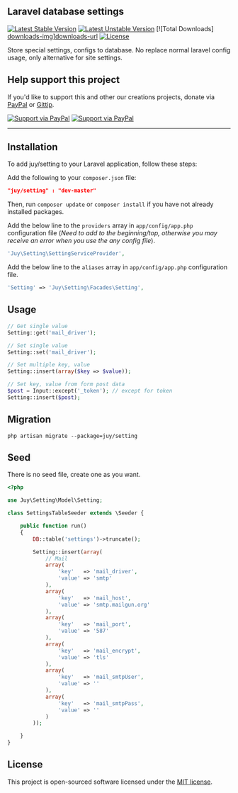 ## Laravel database settings
[![Latest Stable Version][version-img]][version-url] [![Latest Unstable Version][unstable-img]][unstable-url] [![Total Downloads] [downloads-img]][downloads-url] [![License][license-img]][license-url]

Store special settings, configs to database. No replace normal laravel config usage, only alternative for site settings.

## Help support this project
If you'd like to support this and other our creations projects, donate via [PayPal][paypal-donate-url] or [Gittip][gittip-donate-url].

[![Support via PayPal][paypal-donate-img]][paypal-donate-url] [![Support via PayPal][gittip-donate-img]][gittip-donate-url]

----------
## Installation
To add juy/setting to your Laravel application, follow these steps:

Add the following to your `composer.json` file:

```json
"juy/setting" : "dev-master"
```

Then, run `composer update` or `composer install` if you have not already installed packages.

Add the below line to the `providers` array in `app/config/app.php` configuration file (*Need to add to the beginning/top, otherwise you may receive an error when you use the any config file*).

```php
'Juy\Setting\SettingServiceProvider',
```

Add the below line to the `aliases` array in `app/config/app.php` configuration file.

```php
'Setting' => 'Juy\Setting\Facades\Setting',
```
## Usage

```php
// Get single value
Setting::get('mail_driver');

// Set single value
Setting::set('mail_driver');

// Set multiple key, value
Setting::insert(array($key => $value));

// Set key, value from form post data
$post = Input::except('_token'); // except for token
Setting::insert($post);
```

## Migration

```shell
php artisan migrate --package=juy/setting
```

## Seed
There is no seed file, create one as you want.

```php
<?php

use Juy\Setting\Model\Setting;

class SettingsTableSeeder extends \Seeder {

	public function run()
	{
		DB::table('settings')->truncate();

		Setting::insert(array(
			// Mail
			array(
				'key'	=> 'mail_driver',
				'value'	=> 'smtp'
			),
			array(
				'key'	=> 'mail_host',
				'value'	=> 'smtp.mailgun.org'
			),
			array(
				'key'	=> 'mail_port',
				'value'	=> '587'
			),
			array(
				'key'	=> 'mail_encrypt',
				'value'	=> 'tls'
			),
			array(
				'key'	=> 'mail_smtpUser',
				'value'	=> ''
			),
			array(
				'key'	=> 'mail_smtpPass',
				'value'	=> ''
			)
		));

	}
}
```
## License
This project is open-sourced software licensed under the [MIT license][mit-url].

[version-img]: https://poser.pugx.org/juy/setting/v/stable.png
[version-url]: https://packagist.org/packages/juy/setting
[unstable-img]: https://poser.pugx.org/juy/setting/v/unstable.png
[unstable-url]: https://packagist.org/packages/juy/setting
[downloads-img]: https://poser.pugx.org/juy/setting/downloads.png
[downloads-url]: https://packagist.org/packages/juy/setting
[license-img]: https://poser.pugx.org/juy/setting/license.png
[license-url]: https://packagist.org/packages/juy/setting

[paypal-donate-img]: http://img.shields.io/badge/PayPal-donate-brightgreen.svg
[paypal-donate-url]: http://j.mp/1hON5YR
[gittip-donate-img]: http://img.shields.io/badge/Gittip-donate-brightgreen.svg
[gittip-donate-url]: https://www.gittip.com/angelside

[mit-url]: http://opensource.org/licenses/MIT
